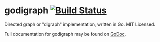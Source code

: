 godigraph [![Build Status](https://travis-ci.org/mdlayher/godigraph.svg?branch=master)](https://travis-ci.org/mdlayher/godigraph)
=========

Directed graph or "digraph" implementation, written in Go.  MIT Licensed.

Full documentation for godigraph may be found on [GoDoc](http://godoc.org/github.com/mdlayher/godigraph).
